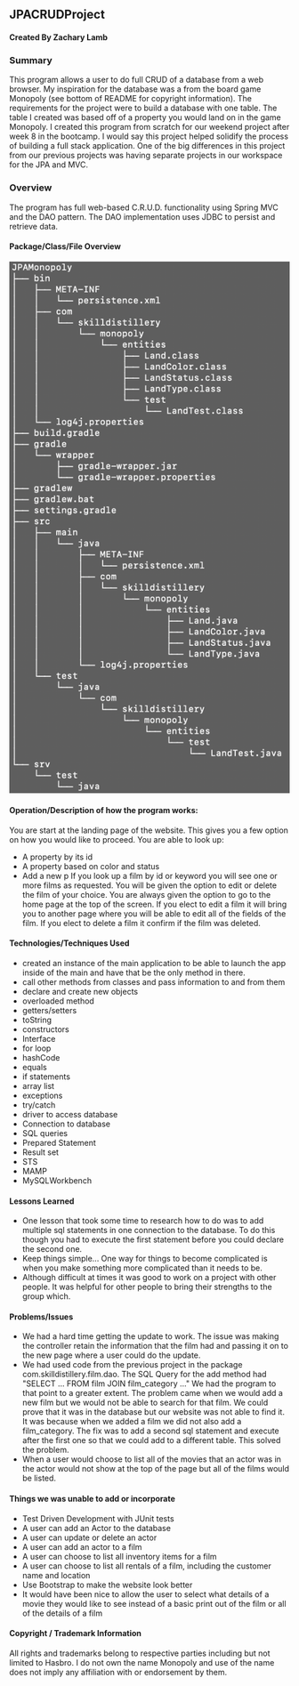## JPACRUDProject

#### Created By Zachary Lamb

### Summary
This program allows a user to do full CRUD of a database from a web browser. My inspiration for the database was a from the board game Monopoly (see bottom of README for copyright information). The requirements for the project were to build a database with one table. The table I created was based off of a property you would land on in the game Monopoly. I created this program from scratch for our weekend project after week 8 in the bootcamp. I would say this project helped solidify the process of building a full stack application. One of the big differences in this project from our previous projects was having separate projects in our workspace for the JPA and MVC.


### Overview
The program has full web-based C.R.U.D. functionality using Spring MVC and the DAO pattern. The DAO implementation uses JDBC to persist and retrieve data.

#### Package/Class/File Overview
![Alt text](https://github.com/z-lamb/JPACRUDProject/blob/master/FileTree/JPAMonopolyFileTree.png "JPAMonopoly File Tree")


#### Operation/Description of how the program works:

You are start at the landing page of the website. This gives you a few option on how you would like to proceed. You are able to look up:
- A property by its id
- A property based on color and status
- Add a new p
If you look up a film by id or keyword you will see one or more films as requested. You will be given the option to edit or delete the film of your choice. You are always given the option to go to the home page at the top of the screen. If you elect to edit a film it will bring you to another page where you will be able to edit all of the fields of the film. If you elect to delete a film it confirm if the film was deleted.



#### Technologies/Techniques Used
- created an instance of the main application to be able to launch the app inside of the main and have that be the only method in there.
- call other methods from classes and pass information to and from them
- declare and create new objects
- overloaded method
- getters/setters
- toString
- constructors
- Interface
- for loop
- hashCode
- equals
- if statements
- array list
- exceptions
- try/catch
- driver to access database
- Connection to database
- SQL queries
- Prepared Statement
- Result set
- STS
- MAMP
- MySQLWorkbench

#### Lessons Learned
- One lesson that took some time to research how to do was to add multiple sql statements in one connection to the database. To do this though you had to execute the first statement before you could declare the second one.
- Keep things simple... One way for things to become complicated is when you make something more complicated than it needs to be.
- Although difficult at times it was good to work on a project with other people. It was helpful for other people to bring their strengths to the group which.

#### Problems/Issues
- We had a hard time getting the update to work. The issue was making the controller retain the information that the film had and passing it on to the new page where a user could do the update.
- We had used code from the previous project in the package com.skilldistillery.film.dao. The SQL Query for the add method had "SELECT ... FROM film JOIN film\_category ..." We had the program to that point to a greater extent. The problem came when we would add a new film but we would not be able to search for that film. We could prove that it was in the database but our website was not able to find it. It was because when we added a film we did not also add a film_category. The fix was to add a second sql statement and execute after the first one so that we could add to a different table. This solved the problem.
- When a user would choose to list all of the movies that an actor was in the actor would not show at the top of the page but all of the films would be listed.

#### Things we was unable to add or incorporate
- Test Driven Development with JUnit tests
- A user can add an Actor to the database
- A user can update or delete an actor
- A user can add an actor to a film
- A user can choose to list all inventory items for a film
- A user can choose to list all rentals of a film, including the customer name and location
- Use Bootstrap to make the website look better
- It would have been nice to allow the user to select what details of a movie they would like to see instead of a basic print out of the film or all of the details of a film

#### Copyright / Trademark Information
All rights and trademarks belong to respective parties including but not limited to Hasbro. I do not own the name Monopoly and use of the name does not imply any affiliation with or endorsement by them.